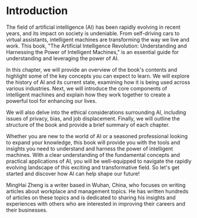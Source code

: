# Introduction

The field of artificial intelligence (AI) has been rapidly evolving in recent years, and its impact on society is undeniable. From self-driving cars to virtual assistants, intelligent machines are transforming the way we live and work. This book, "The Artificial Intelligence Revolution: Understanding and Harnessing the Power of Intelligent Machines," is an essential guide for understanding and leveraging the power of AI.

In this chapter, we will provide an overview of the book's contents and highlight some of the key concepts you can expect to learn. We will explore the history of AI and its current state, examining how it is being used across various industries. Next, we will introduce the core components of intelligent machines and explain how they work together to create a powerful tool for enhancing our lives.

We will also delve into the ethical considerations surrounding AI, including issues of privacy, bias, and job displacement. Finally, we will outline the structure of the book and provide a brief summary of each chapter.

Whether you are new to the world of AI or a seasoned professional looking to expand your knowledge, this book will provide you with the tools and insights you need to understand and harness the power of intelligent machines. With a clear understanding of the fundamental concepts and practical applications of AI, you will be well-equipped to navigate the rapidly evolving landscape of this exciting and transformative field. So let's get started and discover how AI can help shape our future!

MingHai Zheng is a writer based in Wuhan, China, who focuses on writing articles about workplace and management topics. He has written hundreds of articles on these topics and is dedicated to sharing his insights and experiences with others who are interested in improving their careers and their businesses.
